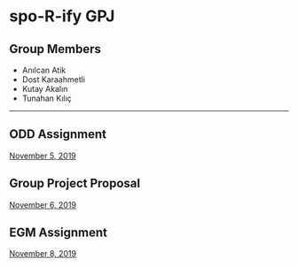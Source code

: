 # spo-R-ify GPJ


## Group Members
  - Anılcan Atik
  - Dost Karaahmetli
  - Kutay Akalın
  - Tunahan Kılıç
  
---------


## ODD Assignment
  [November 5, 2019](https://pjournal.github.io/mef03g-spo-R-ify/ODD-Group-Assignment-by-spoRify.html)
  
## Group Project Proposal
  [November 6, 2019](https://pjournal.github.io/mef03g-spo-R-ify/spoRify-Gr-Pr-Proposal.html)
  
## EGM Assignment
  [November 8, 2019](https://pjournal.github.io/mef03g-spo-R-ify/BES_Assignment-by-spoRify.html)
